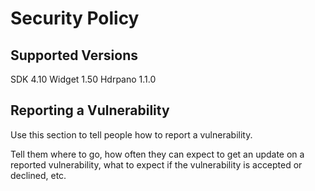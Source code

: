 # Security Policy

## Supported Versions

SDK 4.10
Widget 1.50
Hdrpano 1.1.0

## Reporting a Vulnerability

Use this section to tell people how to report a vulnerability.

Tell them where to go, how often they can expect to get an update on a
reported vulnerability, what to expect if the vulnerability is accepted or
declined, etc.
